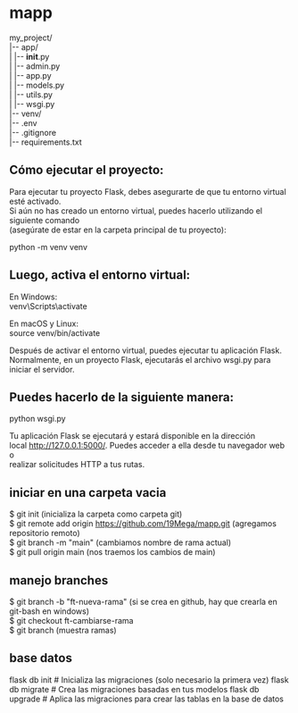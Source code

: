 # mapp

my_project/  
|-- app/  
|   |-- __init__.py  
|   |-- admin.py  
|   |-- app.py  
|   |-- models.py  
|   |-- utils.py  
|   |-- wsgi.py  
|-- venv/  
|-- .env  
|-- .gitignore  
|-- requirements.txt  

## Cómo ejecutar el proyecto: 

Para ejecutar tu proyecto Flask, debes asegurarte de que tu entorno virtual esté activado.   
Si aún no has creado un entorno virtual, puedes hacerlo utilizando el siguiente comando   
(asegúrate de estar en la carpeta principal de tu proyecto):  

python -m venv venv  

## Luego, activa el entorno virtual:  

En Windows:  
venv\Scripts\activate  
  
En macOS y Linux:  
source venv/bin/activate  

Después de activar el entorno virtual, puedes ejecutar tu aplicación Flask.  
Normalmente, en un proyecto Flask, ejecutarás el archivo wsgi.py para iniciar el servidor.  

## Puedes hacerlo de la siguiente manera:  
python wsgi.py  

Tu aplicación Flask se ejecutará y estará disponible en la dirección   
local http://127.0.0.1:5000/. Puedes acceder a ella desde tu navegador web o   
realizar solicitudes HTTP a tus rutas.  



## **iniciar en una carpeta vacia**
$ git init (inicializa la carpeta como carpeta git)  
$ git remote add origin https://github.com/19Mega/mapp.git (agregamos repositorio remoto)  
$ git branch -m "main" (cambiamos nombre de rama actual)  
$ git pull origin main  (nos traemos los cambios de main)  

## **manejo branches**
$ git branch -b "ft-nueva-rama" (si se crea en github, hay que crearla en git-bash en windows)  
$ git checkout ft-cambiarse-rama  
$ git branch (muestra ramas)  


## base datos
flask db init  # Inicializa las migraciones (solo necesario la primera vez)
flask db migrate  # Crea las migraciones basadas en tus modelos
flask db upgrade  # Aplica las migraciones para crear las tablas en la base de datos
